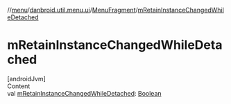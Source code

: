 //[menu](../../index.md)/[danbroid.util.menu.ui](../index.md)/[MenuFragment](index.md)/[mRetainInstanceChangedWhileDetached](m-retain-instance-changed-while-detached.md)



# mRetainInstanceChangedWhileDetached  
[androidJvm]  
Content  
val [mRetainInstanceChangedWhileDetached](m-retain-instance-changed-while-detached.md): [Boolean](https://kotlinlang.org/api/latest/jvm/stdlib/kotlin/-boolean/index.html)  



